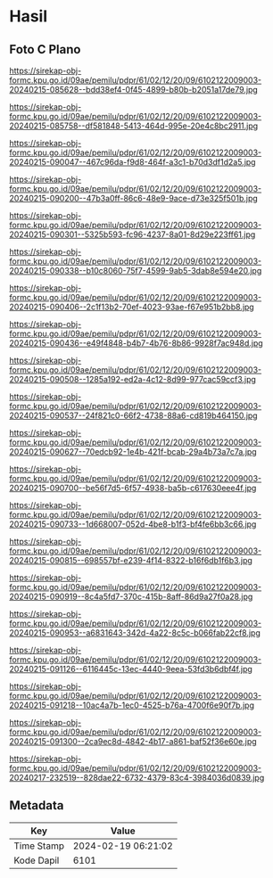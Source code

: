 # Hasil

## Foto C Plano

https://sirekap-obj-formc.kpu.go.id/09ae/pemilu/pdpr/61/02/12/20/09/6102122009003-20240215-085628--bdd38ef4-0f45-4899-b80b-b2051a17de79.jpg

https://sirekap-obj-formc.kpu.go.id/09ae/pemilu/pdpr/61/02/12/20/09/6102122009003-20240215-085758--df581848-5413-464d-995e-20e4c8bc2911.jpg

https://sirekap-obj-formc.kpu.go.id/09ae/pemilu/pdpr/61/02/12/20/09/6102122009003-20240215-090047--467c96da-f9d8-464f-a3c1-b70d3df1d2a5.jpg

https://sirekap-obj-formc.kpu.go.id/09ae/pemilu/pdpr/61/02/12/20/09/6102122009003-20240215-090200--47b3a0ff-86c6-48e9-9ace-d73e325f501b.jpg

https://sirekap-obj-formc.kpu.go.id/09ae/pemilu/pdpr/61/02/12/20/09/6102122009003-20240215-090301--5325b593-fc96-4237-8a01-8d29e223ff61.jpg

https://sirekap-obj-formc.kpu.go.id/09ae/pemilu/pdpr/61/02/12/20/09/6102122009003-20240215-090338--b10c8060-75f7-4599-9ab5-3dab8e594e20.jpg

https://sirekap-obj-formc.kpu.go.id/09ae/pemilu/pdpr/61/02/12/20/09/6102122009003-20240215-090406--2c1f13b2-70ef-4023-93ae-f67e951b2bb8.jpg

https://sirekap-obj-formc.kpu.go.id/09ae/pemilu/pdpr/61/02/12/20/09/6102122009003-20240215-090436--e49f4848-b4b7-4b76-8b86-9928f7ac948d.jpg

https://sirekap-obj-formc.kpu.go.id/09ae/pemilu/pdpr/61/02/12/20/09/6102122009003-20240215-090508--1285a192-ed2a-4c12-8d99-977cac59ccf3.jpg

https://sirekap-obj-formc.kpu.go.id/09ae/pemilu/pdpr/61/02/12/20/09/6102122009003-20240215-090537--24f821c0-66f2-4738-88a6-cd819b464150.jpg

https://sirekap-obj-formc.kpu.go.id/09ae/pemilu/pdpr/61/02/12/20/09/6102122009003-20240215-090627--70edcb92-1e4b-421f-bcab-29a4b73a7c7a.jpg

https://sirekap-obj-formc.kpu.go.id/09ae/pemilu/pdpr/61/02/12/20/09/6102122009003-20240215-090700--be56f7d5-6f57-4938-ba5b-c617630eee4f.jpg

https://sirekap-obj-formc.kpu.go.id/09ae/pemilu/pdpr/61/02/12/20/09/6102122009003-20240215-090733--1d668007-052d-4be8-b1f3-bf4fe6bb3c66.jpg

https://sirekap-obj-formc.kpu.go.id/09ae/pemilu/pdpr/61/02/12/20/09/6102122009003-20240215-090815--698557bf-e239-4f14-8322-b16f6db1f6b3.jpg

https://sirekap-obj-formc.kpu.go.id/09ae/pemilu/pdpr/61/02/12/20/09/6102122009003-20240215-090919--8c4a5fd7-370c-415b-8aff-86d9a27f0a28.jpg

https://sirekap-obj-formc.kpu.go.id/09ae/pemilu/pdpr/61/02/12/20/09/6102122009003-20240215-090953--a6831643-342d-4a22-8c5c-b066fab22cf8.jpg

https://sirekap-obj-formc.kpu.go.id/09ae/pemilu/pdpr/61/02/12/20/09/6102122009003-20240215-091126--6116445c-13ec-4440-9eea-53fd3b6dbf4f.jpg

https://sirekap-obj-formc.kpu.go.id/09ae/pemilu/pdpr/61/02/12/20/09/6102122009003-20240215-091218--10ac4a7b-1ec0-4525-b76a-4700f6e90f7b.jpg

https://sirekap-obj-formc.kpu.go.id/09ae/pemilu/pdpr/61/02/12/20/09/6102122009003-20240215-091300--2ca9ec8d-4842-4b17-a861-baf52f36e60e.jpg

https://sirekap-obj-formc.kpu.go.id/09ae/pemilu/pdpr/61/02/12/20/09/6102122009003-20240217-232519--828dae22-6732-4379-83c4-3984036d0839.jpg


## Metadata

| Key        | Value               |
| ---------- | ------------------- |
| Time Stamp | 2024-02-19 06:21:02 |
| Kode Dapil | 6101                |



